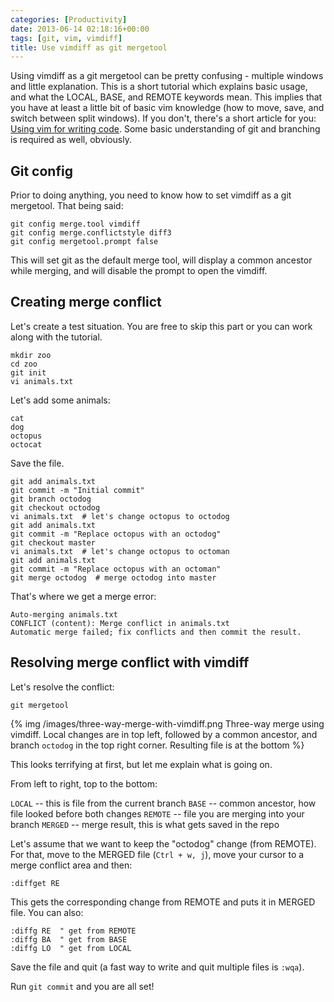 ```yaml
---
categories: [Productivity]
date: 2013-06-14 02:18:16+00:00
tags: [git, vim, vimdiff]
title: Use vimdiff as git mergetool
---
```


Using vimdiff as a git mergetool can be pretty confusing - multiple windows and little explanation. This is a short tutorial which explains basic usage, and what the LOCAL, BASE, and REMOTE keywords mean. This implies that you have at least a little bit of basic vim knowledge (how to move, save, and switch between split windows). If you don't, there's a short article for you: [Using vim for writing code](http://www.rosipov.com/blog/using-vim-for-writing-code/). Some basic understanding of git and branching is required as well, obviously.

## Git config

Prior to doing anything, you need to know how to set vimdiff as a git mergetool. That being said:

    git config merge.tool vimdiff
    git config merge.conflictstyle diff3
    git config mergetool.prompt false

This will set git as the default merge tool, will display a common ancestor while merging, and will disable the prompt to open the vimdiff.

## Creating merge conflict

Let's create a test situation. You are free to skip this part or you can work along with the tutorial.

    mkdir zoo
    cd zoo
    git init
    vi animals.txt

Let's add some animals:

    cat
    dog
    octopus
    octocat

Save the file.

    git add animals.txt
    git commit -m "Initial commit"
    git branch octodog
    git checkout octodog
    vi animals.txt  # let's change octopus to octodog
    git add animals.txt
    git commit -m "Replace octopus with an octodog"
    git checkout master
    vi animals.txt  # let's change octopus to octoman
    git add animals.txt
    git commit -m "Replace octopus with an octoman"
    git merge octodog  # merge octodog into master

That's where we get a merge error:

    Auto-merging animals.txt
    CONFLICT (content): Merge conflict in animals.txt
    Automatic merge failed; fix conflicts and then commit the result.

## Resolving merge conflict with vimdiff

Let's resolve the conflict:

    git mergetool

{% img /images/three-way-merge-with-vimdiff.png Three-way merge using vimdiff. Local changes are in top left, followed by a common ancestor, and branch `octodog` in the top right corner. Resulting file is at the bottom %}

This looks terrifying at first, but let me explain what is going on.

From left to right, top to the bottom:

`LOCAL` -- this is file from the current branch
`BASE` -- common ancestor, how file looked before both changes
`REMOTE` -- file you are merging into your branch
`MERGED` -- merge result, this is what gets saved in the repo

Let's assume that we want to keep the "octodog" change (from REMOTE). For that, move to the MERGED file (`Ctrl + w, j`), move your cursor to a merge conflict area and then:

    :diffget RE

This gets the corresponding change from REMOTE and puts it in MERGED file. You can also:

    :diffg RE  " get from REMOTE
    :diffg BA  " get from BASE
    :diffg LO  " get from LOCAL

Save the file and quit (a fast way to write and quit multiple files is `:wqa`).

Run `git commit` and you are all set!
